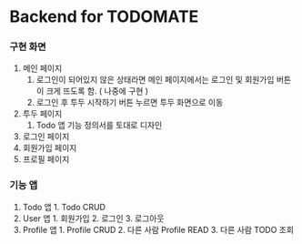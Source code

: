 # Backend for TODOMATE


### 구현 화면


1. 메인 페이지 
    1. 로그인이 되어있지 않은 상태라면 메인 페이지에서는 로그인 및 회원가입 버튼이 크게 뜨도록 함. ( 나중에 구현 )
    2. 로그인 후 투두 시작하기 버튼 누르면 투두 화면으로 이동
2. 투두 페이지
    1. Todo 앱 기능 정의서를 토대로 디자인
3. 로그인 페이지
4. 회원가입 페이지
5. 프로필 페이지

### 기능 앱

1. Todo 앱
       1. Todo CRUD
2. User 앱
       1. 회원가입
       2. 로그인
       3. 로그아웃
3. Profile 앱
       1. Profile CRUD
       2. 다른 사람 Profile READ
       3. 다른 사람 TODO 조회
